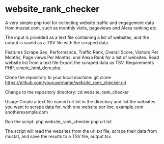 # website_rank_checker
A very simple php tool for collecting website traffic and engagement data from mustat.com, such as monthly visits, pageviews and Alexa ranking etc.

The input is provided as a text file containing a list of websites, and the output is saved as a TSV file with the scraped data.

Features Scrape Seo, Performance, Traffic Rank, Overall Score, Visitors Per Months, Page views Per Months, and Alexa Rank for a list of websites. Read website list from a text file Export the scraped data as TSV. 
Requirements PHP, simple_html_dom.php.

Clone the repository to your local machine: git clone https://github.com/yourusername/website_rank_checker.git

Change to the repository directory: cd website_rank_checker

Usage Create a text file named url.txt in the directory and list the websites you want to scrape data for, with one website per line: example.com anotherexample.com

Run the script: php website_rank_checker.php url.txt 

The script will read the websites from the url.txt file, scrape their data from mustat, and save the results to a TSV file, output.tsv.
